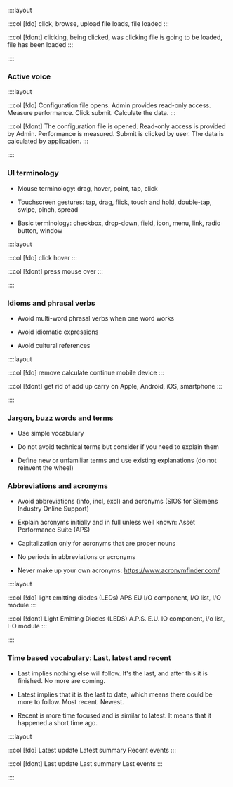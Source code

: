 ::::layout

:::col
[!do]
click, browse, upload
file loads, file loaded
:::

:::col
[!dont]
clicking, being clicked, was clicking
file is going to be loaded, file has been loaded
:::

::::

### Active voice

::::layout

:::col
[!do]
Configuration file opens.
Admin provides read-only access.
Measure performance.
Click submit.
Calculate the data.
:::

:::col
[!dont]
The configuration file is opened.
Read-only access is provided by Admin.
Performance is measured.
Submit is clicked by user.
The data is calculated by application.
:::

::::

### UI terminology

- Mouse terminology: drag, hover, point, tap, click

- Touchscreen gestures: tap, drag, flick, touch and hold, double-tap, swipe, pinch, spread

- Basic terminology: checkbox, drop-down, field, icon, menu, link, radio button, window

::::layout

:::col
[!do]
click
hover
:::

:::col
[!dont]
press
mouse over
:::

::::

### Idioms and phrasal verbs

- Avoid multi-word phrasal verbs when one word works

- Avoid idiomatic expressions

- Avoid cultural references

::::layout

:::col
[!do]
remove
calculate
continue
mobile device
:::

:::col
[!dont]
get rid of
add up
carry on
Apple, Android, iOS, smartphone
:::

::::

### Jargon, buzz words and terms

- Use simple vocabulary

- Do not avoid technical terms but consider if you need to explain them

- Define new or unfamiliar terms and use existing explanations (do not reinvent the wheel)

### Abbreviations and acronyms

- Avoid abbreviations (info, incl, excl) and acronyms (SIOS for Siemens Industry Online Support)

- Explain acronyms initially and in full unless well known: Asset Performance Suite (APS)

- Capitalization only for acronyms that are proper nouns

- No periods in abbreviations or acronyms

- Never make up your own acronyms: https://www.acronymfinder.com/

::::layout

:::col
[!do]
light emitting diodes (LEDs)
APS
EU
I/O component, I/O list, I/O module
:::

:::col
[!dont]
Light Emitting Diodes (LEDS)
A.P.S.
E.U.
IO component, i/o list, I-O module
:::

::::
### Time based vocabulary: Last, latest and recent

- Last implies nothing else will follow. It's the last, and after this it is finished. No more are coming.

- Latest implies that it is the last to date, which means there could be more to follow. Most recent. Newest.

- Recent is more time focused and is similar to latest. It means that it happened a short time ago.

::::layout

:::col
[!do]
Latest update
Latest summary
Recent events
:::

:::col
[!dont]
Last update
Last summary
Last events
:::

::::
